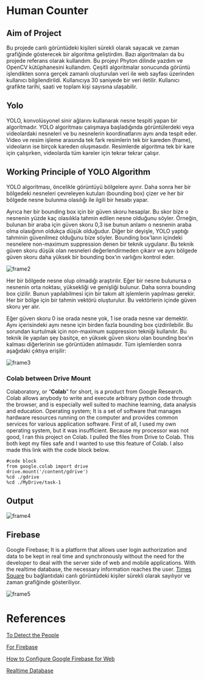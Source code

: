 # Human Counter

## Aim of Project
Bu projede canlı görüntüdeki kişileri sürekli olarak sayacak ve zaman grafiğinde gösterecek bir algoritma geliştirdim. Bazı algoritmaları da bu projede referans olarak kullandım. Bu projeyi Phyton dilinde yazdım ve OpenCV kütüphanesini kullandım. Çeşitli algoritmalar sonucunda görüntü işlendikten sonra gerçek zamanlı oluşturulan veri ile web sayfası üzerinden kullanıcı bilgilendirildi. Kullanıcıya 30 saniyede bir veri iletilir. Kullanıcı grafikte tarihi, saati ve toplam kişi sayısına ulaşabilir.


## Yolo
 YOLO, konvolüsyonel sinir ağlarını kullanarak nesne tespiti yapan bir algoritmadır. YOLO algoritması çalışmaya başladığında görüntülerdeki veya videolardaki nesneleri ve bu nesnelerin koordinatlarını aynı anda tespit eder. 
Video ve resim işleme arasında tek fark resimlerin tek bir kareden (frame), videoların ise birçok kareden oluşmasıdır. Resimlerde algoritma tek bir kare için çalışırken, videolarda tüm kareler için tekrar tekrar çalışır.  

## Working Principle of YOLO Algorithm
YOLO algoritması, öncelikle görüntüyü bölgelere ayırır. Daha sonra her bir bölgedeki nesneleri çevreleyen kutuları (bounding box) çizer ve her bir bölgede nesne bulunma olasılığı ile ilgili bir hesabı yapar.

Ayrıca her bir bounding box için bir güven skoru hesaplar. Bu skor bize o nesnenin yüzde kaç olasılıkla tahmin edilen nesne olduğunu söyler. Örneğin, bulunan bir araba için güven skoru 0,3 ise bunun anlamı o nesnenin araba olma olasığının oldukça düşük olduğudur. Diğer bir deyişle, YOLO yaptığı tahminin güvenilmez olduğunu bize söyler.  Bounding box’ların içindeki nesnelere non-maximum suppression denen bir teknik uygulanır. Bu teknik güven skoru düşük olan nesneleri değerlendirmeden çıkarır ve aynı bölgede güven skoru daha yüksek bir bounding box‘ın varlığını kontrol eder.
  
  ![frame2](https://user-images.githubusercontent.com/95358360/145855221-e3e4186e-fd7f-47b6-b65f-3747e5d5e5a8.PNG)
  
  Her bir bölgede nesne olup olmadığı araştırılır. Eğer bir nesne bulunursa o nesnenin orta noktası, yüksekliği ve genişliği bulunur. Daha sonra bounding box çizilir. Bunun yapılabilmesi için bir takım alt işlemlerin yapılması gerekir. Her bir bölge için bir tahmin vektörü oluşturulur. Bu vektörlerin içinde güven skoru yer alır. 

Eğer güven skoru 0 ise orada nesne yok, 1 ise orada nesne var demektir. Aynı içerisindeki aynı nesne için birden fazla bounding box çizdirilebilir. Bu sorundan kurtulmak için non-maximum suppression tekniği kullanılır. Bu teknik ile yapılan şey basitçe, en yüksek güven skoru olan bounding box’ın kalması diğerlerinin ise görüntüden atılmasıdır. Tüm işlemlerden sonra aşağıdaki çıktıya erişilir:
  
 
 ![frame3](https://user-images.githubusercontent.com/95358360/145855367-61c8c461-17ab-45e2-bd1a-fd482b8ae107.PNG)


### Colab between Drive Mount

Colaboratory, or “**Colab**” for short, is a product from Google Research. Colab allows anybody to write and execute arbitrary python code through the browser, and is especially well suited to machine learning, data analysis and education. 
Operating system; It is a set of software that manages hardware resources running on the computer and provides common services for various application software. First of all, I used my own operating system, but it was insufficient. Because my processor was not good, I ran this project on Colab. I pulled the files from Drive to Colab. This both kept my files safe and I wanted to use this feature of Colab. I also made this link with the code block below.


```
#code block
from google.colab import drive
drive.mount('/content/gdrive')
%cd ./gdrive
%cd ./MyDrive/task-1 
```

## Output


![frame4](https://user-images.githubusercontent.com/95358360/145856514-812fe7e8-9e72-4fef-b832-dc637542e6e0.PNG)



## Firebase
Google Firebase; It is a platform that allows user login authorization and data to be kept in real time and synchronously without the need for the developer to deal with the server side of web and mobile applications. With the realtime database, the necessary information reaches the user. [Times Square](https://www.youtube.com/watch?v=AdUw5RdyZxI ) bu bağlantıdaki canlı görüntüdeki kişiler sürekli olarak sayılıyor ve zaman grafiğinde gösteriliyor. 



![frame5](https://user-images.githubusercontent.com/95358360/145856859-bda12886-4c7c-45f9-93ac-6e9375c9c35d.PNG)
 


# References
[To Detect the People](https://github.com/venkata-sreeram/Social-Distancing-Detection.git)

[For Firebase](https://www.youtube.com/watch?v=rKuGCQda_Qo)

[How to Configure Google Firebase for Web](https://www.youtube.com/watch?v=q5tAUb_bvqg)

[Realtime Database](https://www.w3schools.com/js/js_graphics_chartjs.asp)
